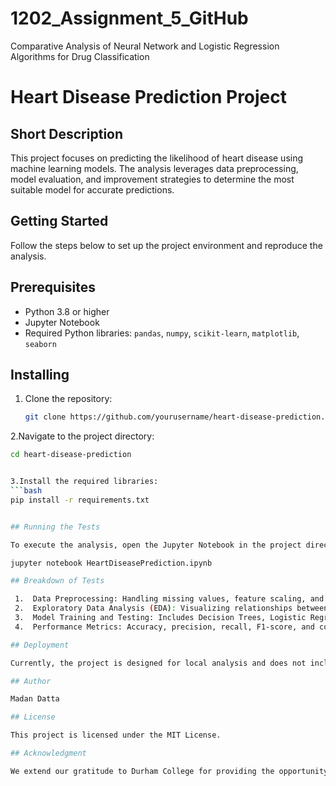 # 1202_Assignment_5_GitHub
Comparative Analysis of Neural Network and Logistic Regression Algorithms for Drug Classification

# Heart Disease Prediction Project

## Short Description
This project focuses on predicting the likelihood of heart disease using machine learning models. The analysis leverages data preprocessing, model evaluation, and improvement strategies to determine the most suitable model for accurate predictions.

## Getting Started
Follow the steps below to set up the project environment and reproduce the analysis.

## Prerequisites
- Python 3.8 or higher
- Jupyter Notebook
- Required Python libraries: `pandas`, `numpy`, `scikit-learn`, `matplotlib`, `seaborn`

## Installing
1. Clone the repository:
   ```bash
   git clone https://github.com/yourusername/heart-disease-prediction.git

2.Navigate to the project directory:
   ```bash
   cd heart-disease-prediction


3.Install the required libraries:
   ```bash
   pip install -r requirements.txt


## Running the Tests

To execute the analysis, open the Jupyter Notebook in the project directory:

jupyter notebook HeartDiseasePrediction.ipynb

## Breakdown of Tests

	1.	Data Preprocessing: Handling missing values, feature scaling, and encoding.
	2.	Exploratory Data Analysis (EDA): Visualizing relationships between variables.
	3.	Model Training and Testing: Includes Decision Trees, Logistic Regression, KNN, MLP, and SVM.
	4.	Performance Metrics: Accuracy, precision, recall, F1-score, and confusion matrices.

## Deployment

Currently, the project is designed for local analysis and does not include a deployment component. Future work includes deploying the model via Flask or Django.

## Author

Madan Datta

## License

This project is licensed under the MIT License.

## Acknowledgment

We extend our gratitude to Durham College for providing the opportunity and resources for this project.

